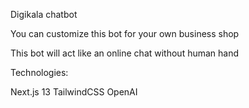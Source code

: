 Digikala chatbot

You can customize this bot for your own business shop

This bot will act like an online chat without human hand

Technologies:

Next.js 13
TailwindCSS
OpenAI
